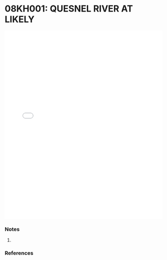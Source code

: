 # 08KH001: QUESNEL RIVER AT LIKELY

<iframe src="/distribution_estimation/_static/stations/08KH001_fdc.html" width="100%" height="600" frameborder="0"></iframe>

### Notes
1. 

### References

